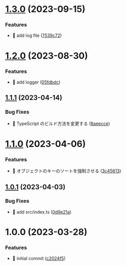 # [1.3.0](https://github.com/ssakihara/typescript-package-template/compare/v1.2.0...v1.3.0) (2023-09-15)

### Features

- 🎸 add log file ([7539c72](https://github.com/ssakihara/typescript-package-template/commit/7539c725d2ab56f7bfbe406460c38b6b74694099))

# [1.2.0](https://github.com/ssakihara/typescript-package-template/compare/v1.1.1...v1.2.0) (2023-08-30)

### Features

- 🎸 add logger ([05fdbdc](https://github.com/ssakihara/typescript-package-template/commit/05fdbdc720b84a14be88ee87b4ef95ebbf8a327f))

## [1.1.1](https://github.com/ssakihara/typescript-package-template/compare/v1.1.0...v1.1.1) (2023-04-14)

### Bug Fixes

- 🐛 TypeScript のビルド方法を変更する ([8aeecce](https://github.com/ssakihara/typescript-package-template/commit/8aeeccef6395ab191e15a883ac9db0af63356b2a))

# [1.1.0](https://github.com/ssakihara/typescript-package-template/compare/v1.0.1...v1.1.0) (2023-04-06)

### Features

- 🎸 オブジェクトのキーのソートを強制させる ([3c45613](https://github.com/ssakihara/typescript-package-template/commit/3c45613083bbde5367385e3c8defb478b656d1f0))

## [1.0.1](https://github.com/ssakihara/typescript-package-template/compare/v1.0.0...v1.0.1) (2023-04-03)

### Bug Fixes

- 🐛 add src/index.ts ([0d9e21a](https://github.com/ssakihara/typescript-package-template/commit/0d9e21ae36f49aedafbbb220d2c93545835aee00))

# 1.0.0 (2023-03-28)

### Features

- 🎸 initial commit ([c2024f5](https://github.com/ssakihara/typescript-package-template/commit/c2024f564949584c03d8d6f984d193b1b1799bea))
